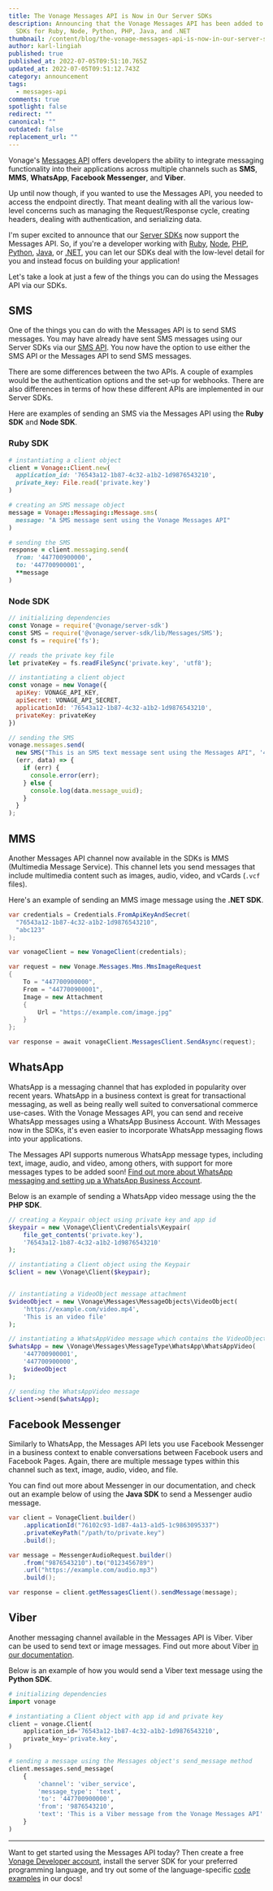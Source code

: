 ```yaml
---
title: The Vonage Messages API is Now in Our Server SDKs
description: Announcing that the Vonage Messages API has been added to Server
  SDKs for Ruby, Node, Python, PHP, Java, and .NET
thumbnail: /content/blog/the-vonage-messages-api-is-now-in-our-server-sdks/sdk_updates.png
author: karl-lingiah
published: true
published_at: 2022-07-05T09:51:10.765Z
updated_at: 2022-07-05T09:51:12.743Z
category: announcement
tags:
  - messages-api
comments: true
spotlight: false
redirect: ""
canonical: ""
outdated: false
replacement_url: ""
---
```

Vonage's [Messages API](https://developer.vonage.com/messages/overview) offers developers the ability to integrate messaging functionality into their applications across multiple channels such as **SMS**, **MMS**, **WhatsApp**, **Facebook Messenger**, and **Viber**.

Up until now though, if you wanted to use the Messages API, you needed to access the endpoint directly. That meant dealing with all the various low-level concerns such as managing the Request/Response cycle, creating headers, dealing with authentication, and serializing data.

I'm super excited to announce that our [Server SDKs](https://developer.vonage.com/tools) now support the Messages API. So, if you're a developer working with [Ruby](https://github.com/vonage/vonage-ruby-sdk), [Node](https://github.com/vonage/vonage-node-sdk), [PHP](https://github.com/vonage/vonage-php-sdk), [Python](https://github.com/vonage/vonage-python-sdk), [Java](https://github.com/Vonage/vonage-java-sdk), or [.NET](https://github.com/vonage/vonage-dotnet-sdk), you can let our SDKs deal with the low-level detail for you and instead focus on building your application!

Let's take a look at just a few of the things you can do using the Messages API via our SDKs.

## SMS

One of the things you can do with the Messages API is to send SMS messages. You may have already have sent SMS messages using our Server SDKs via our [SMS API](https://developer.vonage.com/messaging/sms/overview). You now have the option to use either the SMS API or the Messages API to send SMS messages.

There are some differences between the two APIs. A couple of examples would be the authentication options and the set-up for webhooks. There are also differences in terms of how these different APIs are implemented in our Server SDKs.

Here are examples of sending an SMS via the Messages API using the **Ruby SDK** and **Node SDK**.

### Ruby SDK

```ruby
# instantiating a client object
client = Vonage::Client.new(
  application_id: '76543a12-1b87-4c32-a1b2-1d9876543210',
  private_key: File.read('private.key')
)

# creating an SMS message object
message = Vonage::Messaging::Message.sms(
  message: "A SMS message sent using the Vonage Messages API"
)

# sending the SMS
response = client.messaging.send(
  from: '447700900000',
  to: '447700900001',
  **message
)
```


### Node SDK

```javascript
// initializing dependencies
const Vonage = require('@vonage/server-sdk')
const SMS = require('@vonage/server-sdk/lib/Messages/SMS');
const fs = require('fs');

// reads the private key file
let privateKey = fs.readFileSync('private.key', 'utf8');

// instantiating a client object
const vonage = new Vonage({
  apiKey: VONAGE_API_KEY,
  apiSecret: VONAGE_API_SECRET,
  applicationId: '76543a12-1b87-4c32-a1b2-1d9876543210',
  privateKey: privateKey
})

// sending the SMS
vonage.messages.send(
  new SMS("This is an SMS text message sent using the Messages API", '447700900001', '447700900000'),
  (err, data) => {
    if (err) {
      console.error(err);
    } else {
      console.log(data.message_uuid);
    }
  }
);
```

## MMS

Another Messages API channel now available in the SDKs is MMS (Multimedia Message Service). This channel lets you send messages that include multimedia content such as images, audio, video, and vCards (`.vcf` files).

Here's an example of sending an MMS image message using the **.NET SDK**.

```c#
var credentials = Credentials.FromApiKeyAndSecret(
  "76543a12-1b87-4c32-a1b2-1d9876543210",
  "abc123"
);

var vonageClient = new VonageClient(credentials);

var request = new Vonage.Messages.Mms.MmsImageRequest
{
    To = "447700900000",
    From = "447700900001",
    Image = new Attachment
    {
        Url = "https://example.com/image.jpg"
    }
};

var response = await vonageClient.MessagesClient.SendAsync(request);
```

## WhatsApp

WhatsApp is a messaging channel that has exploded in popularity over recent years. WhatsApp in a business context is great for transactional messaging, as well as being really well suited to conversational commerce use-cases. With the Vonage Messages API, you can send and receive WhatsApp messages using a WhatsApp Business Account. With Messages now in the SDKs, it's even easier to incorporate WhatsApp messaging flows into your applications.

The Messages API supports numerous WhatsApp message types, including text, image, audio, and video, among others, with support for more messages types to be added soon! [Find out more about WhatsApp messaging and setting up a WhatsApp Business Account](https://developer.vonage.com/messages/concepts/whatsapp).

Below is an example of sending a WhatsApp video message using the the **PHP SDK**.

```php
// creating a Keypair object using private key and app id
$keypair = new \Vonage\Client\Credentials\Keypair(
    file_get_contents('private.key'),
    '76543a12-1b87-4c32-a1b2-1d9876543210'
);

// instantiating a Client object using the Keypair
$client = new \Vonage\Client($keypair);


// instantiating a VideoObject message attachment
$videoObject = new \Vonage\Messages\MessageObjects\VideoObject(
    'https://example.com/video.mp4',
    'This is an video file'
);

// instantiating a WhatsAppVideo message which contains the VideoObject attachment
$whatsApp = new \Vonage\Messages\MessageType\WhatsApp\WhatsAppVideo(
    '447700900001',
    '447700900000',
    $videoObject
);

// sending the WhatsAppVideo message
$client->send($whatsApp);
```


## Facebook Messenger

Similarly to WhatsApp, the Messages API lets you use Facebook Messenger in a business context to enable conversations between Facebook users and Facebook Pages. Again, there are multiple message types within this channel such as text, image, audio, video, and file.

You can find out more about Messenger in our documentation, and check out an example below of using the **Java SDK** to send a Messenger audio message.

```java
var client = VonageClient.builder()
    .applicationId("76102c93-1d87-4a13-a1d5-1c9863095337")
    .privateKeyPath("/path/to/private.key")
    .build();

var message = MessengerAudioRequest.builder()
    .from("9876543210").to("0123456789")
    .url("https://example.com/audio.mp3")
    .build();

var response = client.getMessagesClient().sendMessage(message);
```

## Viber

Another messaging channel available in the Messages API is Viber. Viber can be used to send text or image messages. Find out more about Viber [in our documentation](https://developer.vonage.com/messages/concepts/viber).

Below is an example of how you would send a Viber text message using the **Python SDK**.

```python
# initializing dependencies
import vonage

# instantiating a Client object with app id and private key
client = vonage.Client(
    application_id='76543a12-1b87-4c32-a1b2-1d9876543210',
    private_key='private.key',
)

# sending a message using the Messages object's send_message method
client.messages.send_message(
    {
        'channel': 'viber_service',
        'message_type': 'text',
        'to': '447700900000',
        'from': '9876543210',
        'text': 'This is a Viber message from the Vonage Messages API'
    }
)
```

---

Want to get started using the Messages API today? Then create a free [Vonage Developer account](https://ui.idp.vonage.com/ui/auth/registration), install the server SDK for your preferred programming language, and try out some of the language-specific [code examples](https://developer.vonage.com/messages/code-snippets/before-you-begin) in our docs!
